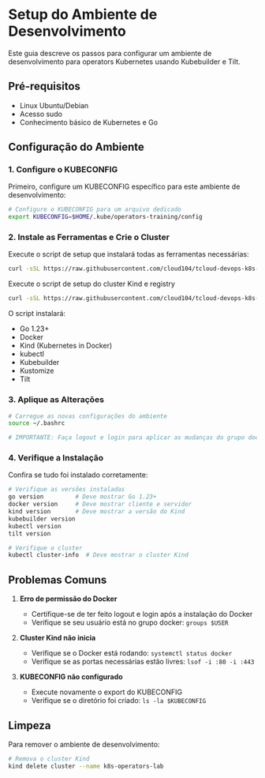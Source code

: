 # Setup do Ambiente de Desenvolvimento

Este guia descreve os passos para configurar um ambiente de desenvolvimento para operators Kubernetes usando Kubebuilder e Tilt.

## Pré-requisitos

- Linux Ubuntu/Debian
- Acesso sudo
- Conhecimento básico de Kubernetes e Go

## Configuração do Ambiente

### 1. Configure o KUBECONFIG

Primeiro, configure um KUBECONFIG específico para este ambiente de desenvolvimento:

```bash
# Configure o KUBECONFIG para um arquivo dedicado
export KUBECONFIG=$HOME/.kube/operators-training/config
```

### 2. Instale as Ferramentas e Crie o Cluster

Execute o script de setup que instalará todas as ferramentas necessárias:

```bash
curl -sSL https://raw.githubusercontent.com/cloud104/tcloud-devops-k8s-operators-training/main/scripts/setup-tools.sh | bash
```

Execute o script de setup do cluster Kind e registry

```bash
curl -sSL https://raw.githubusercontent.com/cloud104/tcloud-devops-k8s-operators-training/main/scripts/setup-cluster.sh | bash
```

O script instalará:

- Go 1.23+
- Docker
- Kind (Kubernetes in Docker)
- kubectl
- Kubebuilder
- Kustomize
- Tilt

### 3. Aplique as Alterações

```bash
# Carregue as novas configurações do ambiente
source ~/.bashrc

# IMPORTANTE: Faça logout e login para aplicar as mudanças do grupo docker
```

### 4. Verifique a Instalação

Confira se tudo foi instalado corretamente:

```bash
# Verifique as versões instaladas
go version         # Deve mostrar Go 1.23+
docker version     # Deve mostrar cliente e servidor
kind version       # Deve mostrar a versão do Kind
kubebuilder version
kubectl version
tilt version

# Verifique o cluster
kubectl cluster-info  # Deve mostrar o cluster Kind
```

## Problemas Comuns

1. **Erro de permissão do Docker**
   - Certifique-se de ter feito logout e login após a instalação do Docker
   - Verifique se seu usuário está no grupo docker: `groups $USER`

2. **Cluster Kind não inicia**
   - Verifique se o Docker está rodando: `systemctl status docker`
   - Verifique se as portas necessárias estão livres: `lsof -i :80 -i :443`

3. **KUBECONFIG não configurado**
   - Execute novamente o export do KUBECONFIG
   - Verifique se o diretório foi criado: `ls -la $KUBECONFIG`

## Limpeza

Para remover o ambiente de desenvolvimento:

```bash
# Remova o cluster Kind
kind delete cluster --name k8s-operators-lab
```
